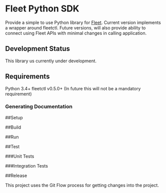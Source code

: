 # Fleet Python SDK

Provide a simple to use Python library for 
[Fleet](https://github.com/coreos/fleet). Current version implements a
wrapper around fleetctl. Future versions, will also provide ability to connect
using Fleet APIs with minimal changes in calling application.

## Development Status
This library us currently under development.

## Requirements
Python 3.4+
fleetctl v0.5.0+ (In future this will not be a mandatory requirement)

### Generating Documentation

##Setup


##Build

##Run

##Test

###Unit Tests

###Integration Tests

##Release

This project uses the Git Flow process for getting changes into the project.

